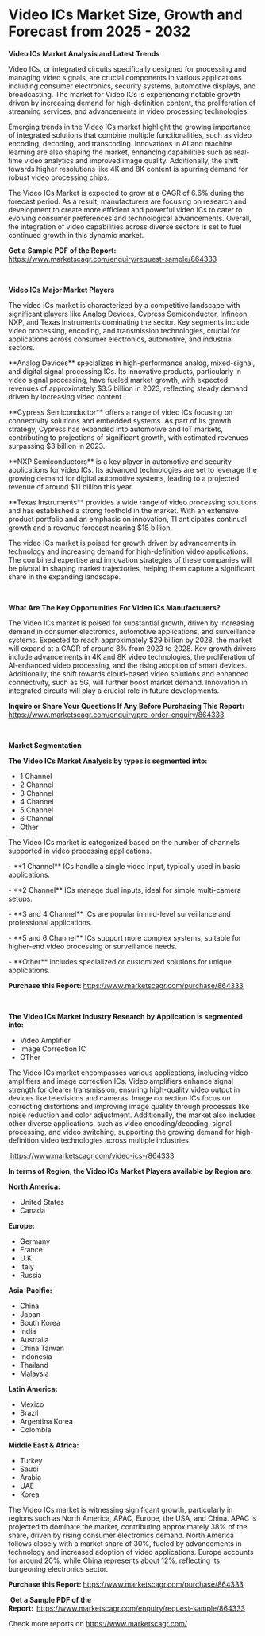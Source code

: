 <p><h1>Video ICs Market Size, Growth and Forecast from 2025 - 2032</h1></p><p><strong>Video ICs Market Analysis and Latest Trends</strong></p>
<p><p>Video ICs, or integrated circuits specifically designed for processing and managing video signals, are crucial components in various applications including consumer electronics, security systems, automotive displays, and broadcasting. The market for Video ICs is experiencing notable growth driven by increasing demand for high-definition content, the proliferation of streaming services, and advancements in video processing technologies.</p><p>Emerging trends in the Video ICs market highlight the growing importance of integrated solutions that combine multiple functionalities, such as video encoding, decoding, and transcoding. Innovations in AI and machine learning are also shaping the market, enhancing capabilities such as real-time video analytics and improved image quality. Additionally, the shift towards higher resolutions like 4K and 8K content is spurring demand for robust video processing chips.</p><p>The Video ICs Market is expected to grow at a CAGR of 6.6% during the forecast period. As a result, manufacturers are focusing on research and development to create more efficient and powerful video ICs to cater to evolving consumer preferences and technological advancements. Overall, the integration of video capabilities across diverse sectors is set to fuel continued growth in this dynamic market.</p></p>
<p><strong>Get a Sample PDF of the Report:&nbsp;</strong> <a href="https://www.marketscagr.com/enquiry/request-sample/864333?utm_campaign=1998&utm_medium=2&utm_source=Github&utm_content=ia&utm_term=13022025&utm_id=video-ics">https://www.marketscagr.com/enquiry/request-sample/864333</a></p>
<p>&nbsp;</p>
<p><strong>Video ICs Major Market Players</strong></p>
<p><p>The video ICs market is characterized by a competitive landscape with significant players like Analog Devices, Cypress Semiconductor, Infineon, NXP, and Texas Instruments dominating the sector. Key segments include video processing, encoding, and transmission technologies, crucial for applications across consumer electronics, automotive, and industrial sectors. </p><p>**Analog Devices** specializes in high-performance analog, mixed-signal, and digital signal processing ICs. Its innovative products, particularly in video signal processing, have fueled market growth, with expected revenues of approximately $3.5 billion in 2023, reflecting steady demand driven by increasing video content.</p><p>**Cypress Semiconductor** offers a range of video ICs focusing on connectivity solutions and embedded systems. As part of its growth strategy, Cypress has expanded into automotive and IoT markets, contributing to projections of significant growth, with estimated revenues surpassing $3 billion in 2023.</p><p>**NXP Semiconductors** is a key player in automotive and security applications for video ICs. Its advanced technologies are set to leverage the growing demand for digital automotive systems, leading to a projected revenue of around $11 billion this year.</p><p>**Texas Instruments** provides a wide range of video processing solutions and has established a strong foothold in the market. With an extensive product portfolio and an emphasis on innovation, TI anticipates continual growth and a revenue forecast nearing $18 billion.</p><p>The video ICs market is poised for growth driven by advancements in technology and increasing demand for high-definition video applications. The combined expertise and innovation strategies of these companies will be pivotal in shaping market trajectories, helping them capture a significant share in the expanding landscape.</p></p>
<p>&nbsp;</p>
<p><strong>What Are The Key Opportunities For Video ICs Manufacturers?</strong></p>
<p><p>The Video ICs market is poised for substantial growth, driven by increasing demand in consumer electronics, automotive applications, and surveillance systems. Expected to reach approximately $29 billion by 2028, the market will expand at a CAGR of around 8% from 2023 to 2028. Key growth drivers include advancements in 4K and 8K video technologies, the proliferation of AI-enhanced video processing, and the rising adoption of smart devices. Additionally, the shift towards cloud-based video solutions and enhanced connectivity, such as 5G, will further boost market demand. Innovation in integrated circuits will play a crucial role in future developments.</p></p>
<p><strong>Inquire or Share Your Questions If Any Before Purchasing This Report:</strong> <a href="https://www.marketscagr.com/enquiry/pre-order-enquiry/864333?utm_campaign=1998&utm_medium=2&utm_source=Github&utm_content=ia&utm_term=13022025&utm_id=video-ics">https://www.marketscagr.com/enquiry/pre-order-enquiry/864333</a></p>
<p>&nbsp;</p>
<p><strong>Market Segmentation</strong></p>
<p><strong>The Video ICs Market Analysis by types is segmented into:</strong></p>
<p><ul><li>1 Channel</li><li>2 Channel</li><li>3 Channel</li><li>4 Channel</li><li>5 Channel</li><li>6 Channel</li><li>Other</li></ul></p>
<p><p>The Video ICs market is categorized based on the number of channels supported in video processing applications. </p><p>- **1 Channel** ICs handle a single video input, typically used in basic applications. </p><p>- **2 Channel** ICs manage dual inputs, ideal for simple multi-camera setups. </p><p>- **3 and 4 Channel** ICs are popular in mid-level surveillance and professional applications. </p><p>- **5 and 6 Channel** ICs support more complex systems, suitable for higher-end video processing or surveillance needs. </p><p>- **Other** includes specialized or customized solutions for unique applications.</p></p>
<p><strong>Purchase this Report:&nbsp;</strong><a href="https://www.marketscagr.com/purchase/864333?utm_campaign=1998&utm_medium=2&utm_source=Github&utm_content=ia&utm_term=13022025&utm_id=video-ics">https://www.marketscagr.com/purchase/864333</a></p>
<p>&nbsp;</p>
<p><strong>The Video ICs Market Industry Research by Application is segmented into:</strong></p>
<p><ul><li>Video Amplifier</li><li>Image Correction IC</li><li>OTher</li></ul></p>
<p><p>The Video ICs market encompasses various applications, including video amplifiers and image correction ICs. Video amplifiers enhance signal strength for clearer transmission, ensuring high-quality video output in devices like televisions and cameras. Image correction ICs focus on correcting distortions and improving image quality through processes like noise reduction and color adjustment. Additionally, the market also includes other diverse applications, such as video encoding/decoding, signal processing, and video switching, supporting the growing demand for high-definition video technologies across multiple industries.</p></p>
<p><a href="https://www.marketscagr.com/video-ics-r864333?utm_campaign=1998&utm_medium=2&utm_source=Github&utm_content=ia&utm_term=13022025&utm_id=video-ics">&nbsp;https://www.marketscagr.com/video-ics-r864333</a></p>
<p><strong>In terms of Region, the Video ICs Market Players available by Region are:</strong></p>
<p>
    <p> <strong> North America: </strong>
        <ul>
            <li>United States</li>
            <li>Canada</li>
        </ul>
        </p> 
    <p> <strong> Europe: </strong>
        <ul>
            <li>Germany</li>
            <li>France</li>
            <li>U.K.</li>
            <li>Italy</li>
            <li>Russia</li>
        </ul>
        </p> 
    <p> <strong> Asia-Pacific: </strong>
        <ul>
            <li>China</li>
            <li>Japan</li>
            <li>South Korea</li>
            <li>India</li>
            <li>Australia</li>
            <li>China Taiwan</li>
            <li>Indonesia</li>
            <li>Thailand</li>
            <li>Malaysia</li>
        </ul>
        </p> 
    <p> <strong> Latin America: </strong>
        <ul>
            <li>Mexico</li>
            <li>Brazil</li>
            <li>Argentina Korea</li>
            <li>Colombia</li>
        </ul>
        </p> 
    <p> <strong> Middle East & Africa: </strong>
        <ul>
            <li>Turkey</li>
            <li>Saudi</li>
            <li>Arabia</li>
            <li>UAE</li>
            <li>Korea</li>
        </ul>
    </p>
    </p>
<p><p>The Video ICs market is witnessing significant growth, particularly in regions such as North America, APAC, Europe, the USA, and China. APAC is projected to dominate the market, contributing approximately 38% of the share, driven by rising consumer electronics demand. North America follows closely with a market share of 30%, fueled by advancements in technology and increased adoption of video applications. Europe accounts for around 20%, while China represents about 12%, reflecting its burgeoning electronics sector.</p></p>
<p><strong>Purchase this Report: </strong><a href="https://www.marketscagr.com/purchase/864333?utm_campaign=1998&utm_medium=2&utm_source=Github&utm_content=ia&utm_term=13022025&utm_id=video-ics">https://www.marketscagr.com/purchase/864333</a></p>
<p>&nbsp;<strong>Get a Sample PDF of the Report:&nbsp;&nbsp;</strong><a href="https://www.marketscagr.com/enquiry/request-sample/864333?utm_campaign=1998&utm_medium=2&utm_source=Github&utm_content=ia&utm_term=13022025&utm_id=video-ics">https://www.marketscagr.com/enquiry/request-sample/864333</a></p>
<p><strong></strong></p>
<p>Check more reports on <a href="https://www.marketscagr.com/?utm_campaign=1998&utm_medium=2&utm_source=Github&utm_content=ia&utm_term=13022025&utm_id=video-ics">https://www.marketscagr.com/</a></p>